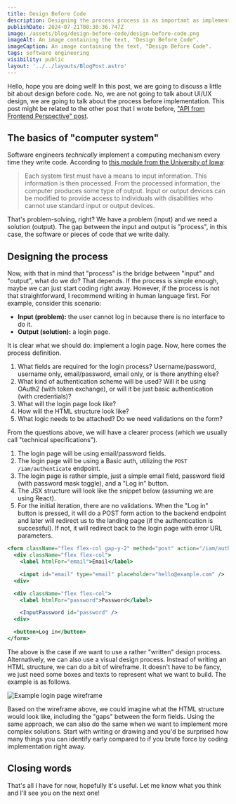 ```yaml
---
title: Design Before Code
description: Designing the process process is as important as implementing the UI design itself.
publishDate: 2024-07-21T08:38:36.747Z
image: /assets/blog/design-before-code/design-before-code.png
imageAlt: An image containing the text, "Design Before Code".
imageCaption: An image containing the text, "Design Before Code".
tags: software engineering
visibility: public
layout: '../../layouts/BlogPost.astro'
---
```


Hello, hope you are doing well! In this post, we are going to discuss a little bit about design before code. No, we are not going to talk about UI/UX design, we are going to talk about the process before implementation. This post might be related to the other post that I wrote before, ["API from Frontend Perspective" post](https://imballinst.dev/blog/api-frontend-perspective).

## The basics of "computer system"

Software engineers _technically_ implement a computing mechanism every time they write code. According to [this module from the University of Iowa](https://www.continuetolearn.uiowa.edu/nas1/07c187/Module%204/module_4_p2.html):

> Each system first must have a means to input information. This information is then processed. From the processed information, the computer produces some type of output. Input or output devices can be modified to provide access to individuals with disabilities who cannot use standard input or output devices.

That's problem-solving, right? We have a problem (input) and we need a solution (output). The gap between the input and output is "process", in this case, the software or pieces of code that we write daily.

## Designing the process

Now, with that in mind that "process" is the bridge between "input" and "output", what do we do? That depends. If the process is simple enough, maybe we can just start coding right away. However, if the process is not that straightforward, I recommend writing in human language first. For example, consider this scenario:

- **Input (problem):** the user cannot log in because there is no interface to do it.
- **Output (solution):** a login page.

It is clear what we should do: implement a login page. Now, here comes the process definition.

1. What fields are required for the login process? Username/password, username only, email/password, email only, or is there anything else?
2. What kind of authentication scheme will be used? Will it be using OAuth2 (with token exchange), or will it be just basic authentication (with credentials)?
3. What will the login page look like?
4. How will the HTML structure look like?
5. What logic needs to be attached? Do we need validations on the form?

From the questions above, we will have a clearer process (which we usually call "technical specifications").

1. The login page will be using email/password fields.
2. The login page will be using a Basic auth, utilizing the `POST /iam/authenticate` endpoint.
3. The login page is rather simple, just a simple email field, password field (with password mask toggle), and a "Log in" button.
4. The JSX structure will look like the snippet below (assuming we are using React).
5. For the initial iteration, there are no validations. When the "Log in" button is pressed, it will do a POST form action to the backend endpoint and later will redirect us to the landing page (if the authentication is successful). If not, it will redirect back to the login page with error URL parameters.

```jsx
<form className="flex flex-col gap-y-2" method="post" action="/iam/authenticate">
  <div className="flex flex-col">
    <label htmlFor="email">Email</label>

    <input id="email" type="email" placeholder="hello@example.com" />
  <div>

  <div className="flex flex-col">
    <label htmlFor="password">Password</label>

    <InputPassword id="password" />
  <div>

  <button>Log in</button>
</form>
```

The above is the case if we want to use a rather "written" design process. Alternatively, we can also use a visual design process. Instead of writing an HTML structure, we can do a bit of wireframe. It doesn't have to be fancy, we just need some boxes and texts to represent what we want to build. The example is as follows.

![Example login page wireframe](/assets/blog/design-before-code/wireframe-example.png)

Based on the wireframe above, we could imagine what the HTML structure would look like, including the "gaps" between the form fields. Using the same approach, we can also do the same when we want to implement more complex solutions. Start with writing or drawing and you'd be surprised how many things you can identify early compared to if you brute force by coding implementation right away.

## Closing words

That's all I have for now, hopefully it's useful. Let me know what you think and I'll see you on the next one!
